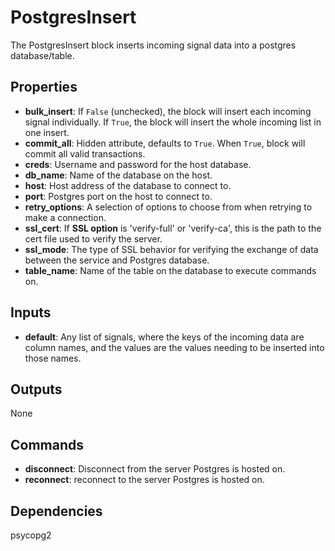 PostgresInsert
==============
The PostgresInsert block inserts incoming signal data into a postgres database/table.

Properties
----------
- **bulk_insert**: If `False` (unchecked), the block will insert each incoming signal individually. If `True`, the block will insert the whole incoming list in one insert.
- **commit_all**: Hidden attribute, defaults to `True`. When `True`, block will commit all valid transactions.
- **creds**: Username and password for the host database.
- **db_name**: Name of the database on the host.
- **host**: Host address of the database to connect to.
- **port**: Postgres port on the host to connect to.
- **retry_options**: A selection of options to choose from when retrying to make a connection.
- **ssl_cert**: If **SSL option** is 'verify-full' or 'verify-ca', this is the path to the cert file used to verify the server.
- **ssl_mode**: The type of SSL behavior for verifying the exchange of data between the service and Postgres database.
- **table_name**: Name of the table on the database to execute commands on.

Inputs
------
- **default**: Any list of signals, where the keys of the incoming data are column names, and the values are the values needing to be inserted into those names.

Outputs
-------
None

Commands
--------
- **disconnect**: Disconnect from the server Postgres is hosted on.
- **reconnect**: reconnect to the server Postgres is hosted on.

Dependencies
------------
psycopg2

